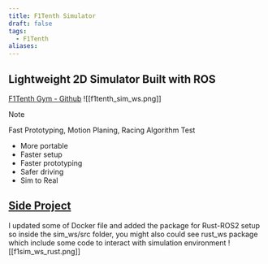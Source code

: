 ```yaml
---
title: F1Tenth Simulator
draft: false
tags:
  - F1Tenth
aliases:
---
```

## Lightweight 2D Simulator Built with ROS
[F1Tenth Gym - Github](https://github.com/f1tenth/f1tenth_gym_ros)
![[f1tenth_sim_ws.png]] 
>[!Note]
> Fast Prototyping, Motion Planing, Racing Algorithm Test

- More portable
- Faster setup
- Faster prototyping
- Safer driving
- Sim to Real

## [Side Project](https://github.com/thejourneyofbabo/f1sim_ws)
I updated some of Docker file and added the package for Rust-ROS2 setup
so inside the sim_ws/src folder, you might also could see rust_ws package which include some code to interact with simulation environment
![[f1sim_ws_rust.png]]
